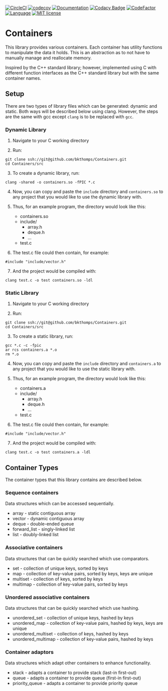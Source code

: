 [![CircleCI](https://circleci.com/gh/bkthomps/Containers/tree/master.svg?style=shield)](https://circleci.com/gh/bkthomps/Containers/tree/master)
[![codecov](https://codecov.io/gh/bkthomps/Containers/branch/master/graph/badge.svg)](https://codecov.io/gh/bkthomps/Containers)
[![Documentation](https://codedocs.xyz/bkthomps/Containers.svg)](https://codedocs.xyz/bkthomps/Containers/)
[![Codacy Badge](https://api.codacy.com/project/badge/Grade/be77f904a65b4bd0b991df85e6cb37f0)](https://www.codacy.com/app/bkthomps/Containers?utm_source=github.com&amp;utm_medium=referral&amp;utm_content=bkthomps/Containers&amp;utm_campaign=Badge_Grade)
[![CodeFactor](https://www.codefactor.io/repository/github/bkthomps/containers/badge)](https://www.codefactor.io/repository/github/bkthomps/containers)
[![Language](https://img.shields.io/badge/language-C89+-orange.svg)](https://en.wikipedia.org/wiki/C_(programming_language))
[![MIT license](https://img.shields.io/badge/license-MIT-blue.svg)](https://github.com/bkthomps/Containers/blob/master/LICENSE)

# Containers
This library provides various containers. Each container has utility functions to manipulate the data it holds. This is an abstraction as to not have to manually manage and reallocate memory. 

Inspired by the C++ standard library; however, implemented using C with different function interfaces as the C++ standard library but with the same container names.

## Setup
There are two types of library files which can be generated: dynamic and static. Both ways will be described below using clang. However, the steps are the same with gcc except `clang` is to be replaced with `gcc`.

### Dynamic Library

1. Navigate to your C working directory

2. Run:
```
git clone ssh://git@github.com/bkthomps/Containers.git
cd Containers/src
```

3. To create a dynamic library, run:
```
clang -shared -o containers.so -fPIC *.c
```

4. Now, you can copy and paste the `include` directory and `containers.so` to any project that you would like to use the dynamic library with.

5. Thus, for an example program, the directory would look like this:
    * containers.so
    * include/
      * array.h
      * deque.h
      * ...
    * test.c

6. The test.c file could then contain, for example:
```
#include "include/vector.h"
```

7. And the project would be compiled with:
```
clang test.c -o test containers.so -ldl
```

### Static Library

1. Navigate to your C working directory

2. Run:
```
git clone ssh://git@github.com/bkthomps/Containers.git
cd Containers/src
```

3. To create a static library, run:
```
gcc *.c -c -fpic
ar rcs containers.a *.o
rm *.o
```

4. Now, you can copy and paste the `include` directory and `containers.a` to any project that you would like to use the static library with.

5. Thus, for an example program, the directory would look like this:
    * containers.a
    * include/
      * array.h
      * deque.h
      * ...
    * test.c

6. The test.c file could then contain, for example:
```
#include "include/vector.h"
```

7. And the project would be compiled with:
```
clang test.c -o test containers.a -ldl
```

## Container Types
The container types that this library contains are described below.

### Sequence containers
Data structures which can be accessed sequentially.
* array - static contiguous array
* vector - dynamic contiguous array
* deque - double-ended queue
* forward_list - singly-linked list
* list - doubly-linked list

### Associative containers
Data structures that can be quickly searched which use comparators.
* set - collection of unique keys, sorted by keys
* map - collection of key-value pairs, sorted by keys, keys are unique
* multiset - collection of keys, sorted by keys
* multimap - collection of key-value pairs, sorted by keys

### Unordered associative containers
Data structures that can be quickly searched which use hashing.
* unordered_set - collection of unique keys, hashed by keys
* unordered_map - collection of key-value pairs, hashed by keys, keys are unique
* unordered_multiset - collection of keys, hashed by keys
* unordered_multimap - collection of key-value pairs, hashed by keys

### Container adaptors
Data structures which adapt other containers to enhance functionality.
* stack - adapts a container to provide stack (last-in first-out)
* queue - adapts a container to provide queue (first-in first-out)
* priority_queue - adapts a container to provide priority queue

